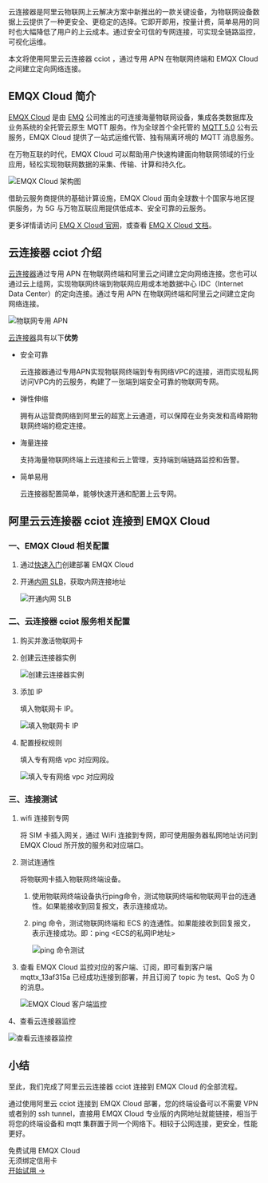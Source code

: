 云连接器是阿里云物联网上云解决方案中新推出的一款关键设备，为物联网设备数据上云提供了一种更安全、更稳定的选择。它即开即用，按量计费，简单易用的同时也大幅降低了用户的上云成本。通过安全可信的专网连接，可实现全链路监控，可视化运维。

本文将使用阿里云云连接器 cciot ，通过专用 APN 在物联网终端和 EMQX Cloud 之间建立定向网络连接。

## EMQX Cloud 简介

[EMQX Cloud](https://www.emqx.com/zh/cloud) 是由 [EMQ](https://www.emqx.com/zh) 公司推出的可连接海量物联网设备，集成各类数据库及业务系统的全托管云原生 MQTT 服务。作为全球首个全托管的 [MQTT 5.0](https://www.emqx.com/zh/blog/introduction-to-mqtt-5) 公有云服务，EMQX Cloud 提供了一站式运维代管、独有隔离环境的 MQTT 消息服务。

在万物互联的时代，EMQX Cloud 可以帮助用户快速构建面向物联网领域的行业应用，轻松实现物联网数据的采集、传输、计算和持久化。

![EMQX Cloud 架构图](https://assets.emqx.com/images/ffd61b092d9165be0bd9c78d1e62a721.png)

借助云服务商提供的基础计算设施，EMQX Cloud 面向全球数十个国家与地区提供服务，为 5G 与万物互联应用提供低成本、安全可靠的云服务。

更多详情请访问 [EMQ X Cloud 官网](https://www.emqx.com/zh/cloud)，或查看 [EMQ X Cloud 文档](https://docs.emqx.com/zh/cloud/latest/)。


## 云连接器 cciot 介绍

[云连接器](https://help.aliyun.com/document_detail/323473.html)通过专用 APN 在物联网终端和阿里云之间建立定向网络连接。您也可以通过云上组网，实现物联网终端到物联网应用或本地数据中心 IDC（Internet Data Center）的定向连接。通过专用 APN 在物联网终端和阿里云之间建立定向网络连接。

![物联网专用 APN](https://assets.emqx.com/images/51b81906161bd2eb01aae8e851339acf.png)

[云连接器](https://help.aliyun.com/document_detail/323473.html)具有以下**优势**

- 安全可靠

  云连接器通过专用APN实现物联网终端到专有网络VPC的连接，进而实现私网访问VPC内的云服务，构建了一张端到端安全可靠的物联网专网。

- 弹性伸缩

  拥有从运营商网络到阿里云的超宽上云通道，可以保障在业务突发和高峰期物联网终端的稳定连接。

- 海量连接

  支持海量物联网终端上云连接和云上管理，支持端到端链路监控和告警。

- 简单易用

  云连接器配置简单，能够快速开通和配置上云专网。

 
## 阿里云云连接器 cciot 连接到 EMQX Cloud

### 一、EMQX Cloud 相关配置

1. 通过[快速入门](https://docs.emqx.com/zh/cloud/latest/create/overview.html)创建部署 EMQX Cloud

2. 开通[内网 SLB](https://docs.emqx.com/zh/cloud/latest/vas/intranet-lb.html)，获取内网连接地址

   ![开通内网 SLB](https://assets.emqx.com/images/7169c5aea99a1305e74a7f746e84132a.png)

### 二、云连接器 cciot 服务相关配置

1. 购买并激活物联网卡

2. 创建云连接器实例

   ![创建云连接器实例](https://assets.emqx.com/images/c127d903bad7f53553abb00bd4d80ce0.png)

3. 添加 IP

   填入物联网卡 IP。

   ![填入物联网卡 IP](https://assets.emqx.com/images/642486b81430b9a50da47e88dfc7c02f.png)

4. 配置授权规则

   填入专有网络 vpc 对应网段。

   ![填入专有网络 vpc 对应网段](https://assets.emqx.com/images/a84e37236b030bb5035c896e40ec0a21.png)

### 三、连接测试

1. wifi 连接到专网

   将 SIM 卡插入网关，通过 WiFi 连接到专网，即可使用服务器私网地址访问到 EMQX Cloud 所开放的服务和对应端口。

2. 测试连通性

   将物联网卡插入物联网终端设备。

   1. 使用物联网终端设备执行ping命令，测试物联网终端和物联网平台的连通性。如果能接收到回复报文，表示连接成功。

   2. ping 命令，测试物联网终端和 ECS 的连通性。如果能接收到回复报文，表示连接成功。即：ping <ECS的私网IP地址>
   
      ![ping 命令测试](https://assets.emqx.com/images/ede381687f2c174d688e1d0838e27464.png)

3. 查看 EMQX Cloud 监控对应的客户端、订阅，即可看到客户端 mqttx_13af315a 已经成功连接到部署，并且订阅了 topic 为 test、QoS 为 0 的消息。

   ![EMQX Cloud 客户端监控](https://assets.emqx.com/images/d083fcfd5029e326cfba04c3b6c609ea.png)

4、查看云连接器监控

   ![查看云连接器监控](https://assets.emqx.com/images/04160f9753126f3e710b623c00f1bbc4.png)

## 小结

至此，我们完成了阿里云云连接器 cciot 连接到 EMQX Cloud 的全部流程。

通过使用阿里云 cciot 连接到 EMQX Cloud 部署，您的终端设备可以不需要 VPN 或者别的 ssh tunnel，直接用 EMQX Cloud 专业版的内网地址就能链接，相当于将您的终端设备和 mqtt 集群置于同一个网络下。相较于公网连接，更安全，性能更好。


<section class="promotion">
    <div>
        免费试用 EMQX Cloud
        <div class="is-size-14 is-text-normal has-text-weight-normal">无须绑定信用卡</div>
    </div>
    <a href="https://accounts-zh.emqx.com/signup?continue=https://cloud.emqx.com/console/deployments/0?oper=new" class="button is-gradient px-5">开始试用 →</a >
</section>
